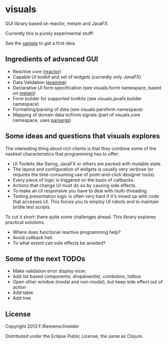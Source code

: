# visuals

GUI library based on reactor, metam and JavaFX.

Currently this is purely experimental stuff!

See the [sample](javafx/src/visuals/javafx/sample.clj) to get a first idea.


## Ingredients of advanced GUI

 - Reactive core ([reactor](https://github.com/friemen/reactor))
 - Capable UI toolkit and set of widgets (currently only *JavaFX*)
 - Data Validation ([examine](https://github.com/friemen/examine))
 - Declarative UI form specification (see visuals.forml namespace, based on [metam](https://github.com/friemen/metam))
 - Form builder for supported toolkits (see visuals.javafx.builder namespace)
 - Formatting/parsing of data (see visuals.parsform namespace)
 - Mapping of domain data to/from signals (part of visuals.core namespace, uses [parsargs](https://github.com/friemen/parsargs))


## Some ideas and questions that visuals explores

The interesting thing about rich clients is that they combine some of the nastiest
characteristics that programming has to offer:

 - UI Toolkits like Swing, JavaFX or others are packed with mutable state. 
 - The layout and configuration of widgets is usually very verbose (or requires
   the time-consuming use of point-and-click designer tools).
 - Every piece of logic is triggered on the basis of callbacks.
 - Actions that change UI must do so by causing side effects. 
 - To make an UI responsive you have to deal with multi-threading.
 - Testing presentation logic is often very hard if it's mixed up
   with code that accesses UI. This forces you to employ UI robots and to maintain 
   brittle test scripts.

To cut it short: there quite some challenges ahead. This library explores practical
solutions.

 - Where does functional reactive programming help?
 - Avoid callback hell.
 - To what extent can side effects be avoided?


## Some of the next TODOs

 - Make validation error display nicer.
 - Add list based components: dropdownlist, combobox, listbox
 - Open other window (modal and non-modal), but keep side effect out of action
 - Add table
 - Add tree


## License

Copyright 2013 F.Riemenschneider

Distributed under the Eclipse Public License, the same as Clojure.

